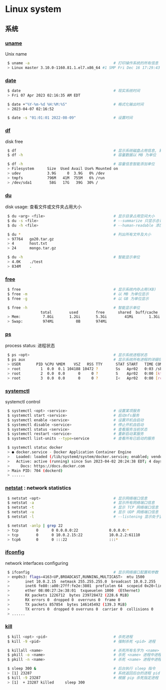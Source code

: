 <!--
 * @Author       : facsert
 * @Date         : 2022-07-18 15:02:16
 * @LastEditTime : 2023-07-28 12:00:50
 * @Description  : edit description
-->

# Linux system

## 系统

### [uname](https://linux.alianga.com/c/uname.html)

Unix name

```bash
 $ uname -a                                      # 打印操作系统的所有信息
 > Linux master 3.10.0-1160.81.1.el7.x86_64 #1 SMP Fri Dec 16 17:29:43 UTC 2022 x86_64 x86_64 x86_64 GNU/Linux
```

### [date](https://linux.alianga.com/c/date.html)

```bash
 $ date                                          # 现实系统时间
 > Fri 07 Apr 2023 02:16:35 AM EDT

 $ date +"%Y-%m-%d %H:%M:%S"                     # 格式化输出时间
 > 2023-04-07 02:16:52

 $ date -s "01:01:01 2022-08-09"                 # 设置时间
```

### [df](https://linux.alianga.com/c/df.html)

disk free

```bash
 $ df                                            # 显示系统磁盘占用信息, 默认以 KB 为单位
 $ df -h                                         # 容量数据以 MB 为单位

 $ df -h                                         # 容量信息智能添加单位 
 > Filesystem      Size  Used Avail Use% Mounted on
 > udev            3.9G     0  3.9G   0% /dev
 > tmpfs           796M   41M  755M   6% /run
 > /dev/sda1        58G   17G   39G  30% /
```

### [du](https://linux.alianga.com/c/du.html)

disk usage: 查看文件或文件夹占用大小

```bash
 $ du <arg> <file>                               # 显示目录占用空间大小
 $ du -s <file>                                  # --summarize 只显示总计占用
 $ du -h <file>                                  # --human-readable 添加单位

 $ du *                                          # 列出所有文件及大小
 > 97764   go20.tar.gz
 > 4       host.txt
 > 24      mongo.tar.gz

 $ du -h                                         # 智能显示单位
 > 4.0K    ./test
 > 834M    .
```

### [free](https://linux.alianga.com/c/free.html)

```bash
 $ free                                          # 显示系统内存占用(KB)
 $ free -m                                       # 以 MB 为单位显示
 $ free -g                                       # 以 GB 为单位显示

 $ free -h                                       # 智能显示单位
                total        used        free      shared  buff/cache   available
 > Mem:          7.8Gi       1.2Gi       5.3Gi        41Mi       1.3Gi       6.3Gi
 > Swap:         974Mi          0B       974Mi
```

### [ps](https://linux.alianga.com/c/ps.html)

process status: 进程状态

```bash
 $ ps <opt>                                      # 显示系统进程状态
 $ ps aux                                        # 显示系统所有进程的详细信息
 > USER       PID %CPU %MEM    VSZ   RSS TTY      STAT START   TIME COMMAND
 > root         1  0.0  0.1 104188 10472 ?        Ss   Apr02   0:03 /sbin/init
 > root         2  0.0  0.0      0     0 ?        S    Apr02   0:00 [kthreadd]
 > root         3  0.0  0.0      0     0 ?        I<   Apr02   0:00 [rcu_gp]
```

### [systemctl](https://linux.alianga.com/c/systemctl.html)

systemctl control

```bash
 $ systemctl <opt> <service>                     # 设置某项服务
 $ systemctl start <service>                     # 启动nfs服务
 $ systemctl enable <service>                    # 设置开机自启动
 $ systemctl disable <service>                   # 停止开机自启动
 $ systemctl status <service>                    # 查看服务当前状态
 $ systemctl restart <service>                   # 重新启动某服务
 $ systemctl list-units --type=service           # 查看所有已启动的服务

 $ systemctl statuc docker
 > ● docker.service - Docker Application Container Engine
 >   Loaded: loaded (/lib/systemd/system/docker.service; enabled; vendor preset: enabled)
 >   Active: active (running) since Sun 2023-04-02 20:24:38 EDT; 4 days ago
 >     Docs: https://docs.docker.com
 > Main PID: 704 (dockerd)
 > ......
```

### [netstat](https://linux.alianga.com/c/netstat.html) : network statistics

```bash
 $ netstat <opt>                                 # 显示网络端口信息
 $ netstat -a                                    # 显示所有网络端口信息
 $ netstat -t                                    # 显示 TCP 网络端口信息
 $ netstat -u                                    # 显示 UDP 网络端口信息
 $ netstat -l                                    # --listening 显示处于监听状态的端口

 $ netstat -anlp | grep 22
 > tcp        0      0 0.0.0.0:22              0.0.0.0:*               LISTEN      577/sshd            
 > tcp        0      0 10.0.2.15:22            10.0.2.2:61110          ESTABLISHED 19205/sshd: root@no 
 > tcp6       0      0 :::22                   :::*                    LISTEN      577/sshd      
```

### [ifconfig](https://linux.alianga.com/c/ifconfig.html)

network interfaces configuring

```bash
 $ ifconfig                                      # 显示网络接口配置和参数
 > enp0s3: flags=4163<UP,BROADCAST,RUNNING,MULTICAST>  mtu 1500
 >       inet 10.0.2.15  netmask 255.255.255.0  broadcast 10.0.2.255
 >       inet6 fe80::a00:27ff:fe2e:3801  prefixlen 64  scopeid 0x20<link>
 >       ether 08:00:27:2e:38:01  txqueuelen 1000  (Ethernet)
 >       RX packets 1226712  bytes 239728472 (228.6 MiB)
 >       RX errors 0  dropped 0  overruns 0  frame 0
 >       TX packets 857854  bytes 146145492 (139.3 MiB)
 >       TX errors 0  dropped 0 overruns 0  carrier 0  collisions 0
 > ......
```

### [kill](https://linux.alianga.com/c/kill.html)

```bash
 $ kill <opt> <pid>                              # 杀死进程
 $ kill -9 <pid>                                 # 强制杀死 <pid> 进程

 $ killall <name>                                # 杀死所有名字为 <name> 进程
 $ pkill -o <name>                               # 杀死 <name> 进程中进程号最小的
 $ pkill -n <name>                               # 杀死 <name> 进程中进程号最大的

 $ sleep 300 &                                   # 后台执行 sleep 指令
 > [1] 23287                                     # 系统返回后台的进程 pid
 $ kill -9 23287                                 # 根据 pip 杀死指定进程
 > [1]  + 23287 killed     sleep 300 
```
